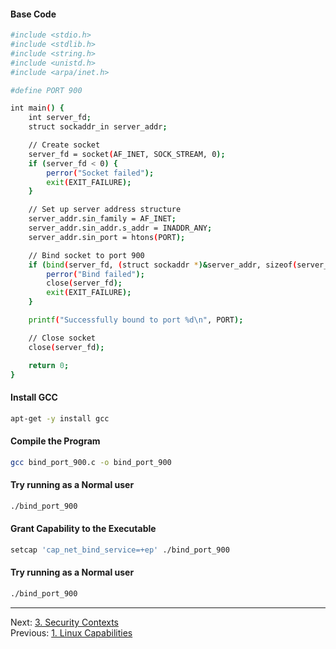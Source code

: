 #### Base Code
```sh
#include <stdio.h>
#include <stdlib.h>
#include <string.h>
#include <unistd.h>
#include <arpa/inet.h>

#define PORT 900

int main() {
    int server_fd;
    struct sockaddr_in server_addr;

    // Create socket
    server_fd = socket(AF_INET, SOCK_STREAM, 0);
    if (server_fd < 0) {
        perror("Socket failed");
        exit(EXIT_FAILURE);
    }

    // Set up server address structure
    server_addr.sin_family = AF_INET;
    server_addr.sin_addr.s_addr = INADDR_ANY;
    server_addr.sin_port = htons(PORT);

    // Bind socket to port 900
    if (bind(server_fd, (struct sockaddr *)&server_addr, sizeof(server_addr)) < 0) {
        perror("Bind failed");
        close(server_fd);
        exit(EXIT_FAILURE);
    }

    printf("Successfully bound to port %d\n", PORT);

    // Close socket
    close(server_fd);

    return 0;
}
```
#### Install GCC
```sh
apt-get -y install gcc
```

#### Compile the Program
```sh
gcc bind_port_900.c -o bind_port_900
```

#### Try running as a Normal user
```sh
./bind_port_900
```

#### Grant Capability to the Executable
```sh
setcap 'cap_net_bind_service=+ep' ./bind_port_900
```
#### Try running as a Normal user
```sh
./bind_port_900
```

---

Next: [3. Security Contexts](security-context.md) <br>
Previous: [1. Linux Capabilities](linux-capability.md)
